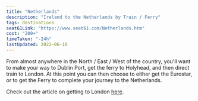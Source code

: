 ```yaml
---
title: "Netherlands"
description: "Ireland to the Netherlands by Train / Ferry"
tags: destinations
seat61Link: "https://www.seat61.com/Netherlands.htm"
cost: "200+"
timeTaken: "-24h"
lastUpdated: 2022-06-10
---
```



From almost anywhere in the North / East / West of the country, you'll want to make your way to Dublin Port, get the ferry to Holyhead, and then direct train to London. At this point you can then choose to either get the Eurostar, or to get the Ferry to complete your journey to the Netherlands.

Check out the article on getting to London [here](london).

